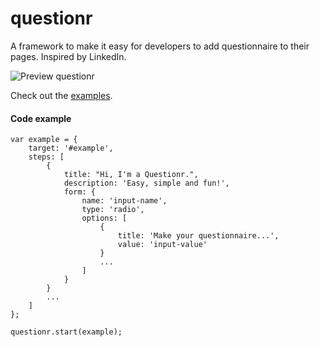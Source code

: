 questionr
=========

A framework to make it easy for developers to add questionnaire to their pages.
Inspired by LinkedIn.

![Preview questionr](http://andersonba.com/questionr/questionr.jpg)

Check out the [examples](http://www.andersonba.com/questionr).

#### Code example

    var example = {
        target: '#example',
        steps: [
            {
                title: "Hi, I'm a Questionr.",
                description: 'Easy, simple and fun!',
                form: {
                    name: 'input-name',
                    type: 'radio',
                    options: [
                        {
                            title: 'Make your questionnaire...',
                            value: 'input-value'
                        }
                        ...
                    ]
                }
            }
            ...
        ]
    };
    
    questionr.start(example);
